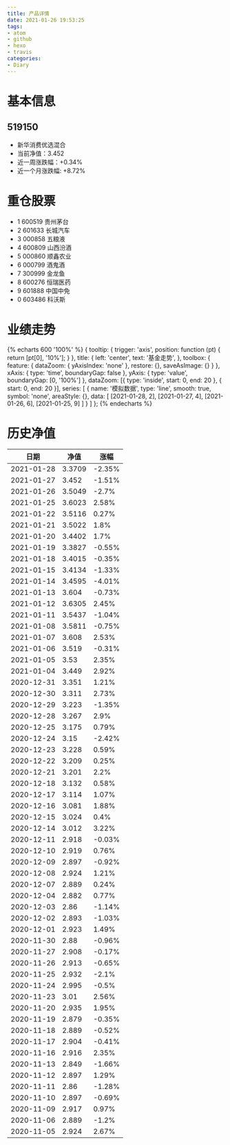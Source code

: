 ```yaml
---
title: 产品详情
date: 2021-01-26 19:53:25
tags:
- atom
- github
- hexo
- travis
categories:
- Diary
---
```


# 基本信息
## 519150
- 新华消费优选混合
- 当前净值：3.452
- 近一周涨跌幅：+0.34%
- 近一个月涨跌幅: +8.72%

# 重仓股票
- 1 600519 贵州茅台
- 2 601633 长城汽车
- 3 000858 五粮液
- 4 600809 山西汾酒
- 5 000860 顺鑫农业
- 6 000799 酒鬼酒
- 7 300999 金龙鱼
- 8 600276 恒瑞医药
- 9 601888 中国中免
- 0 603486 科沃斯

# 业绩走势

{% echarts 600 '100%' %}
{
  tooltip: {
        trigger: 'axis',
        position: function (pt) {
            return [pt[0], '10%'];
        }
    },
    title: {
        left: 'center',
        text: '基金走势',
    },
    toolbox: {
        feature: {
            dataZoom: {
                yAxisIndex: 'none'
            },
            restore: {},
            saveAsImage: {}
        }
    },
    xAxis: {
        type: 'time',
        boundaryGap: false
    },
    yAxis: {
        type: 'value',
        boundaryGap: [0, '100%']
    },
    dataZoom: [{
        type: 'inside',
        start: 0,
        end: 20
    }, {
        start: 0,
        end: 20
    }],
    series: [
        {
            name: '模拟数据',
            type: 'line',
            smooth: true,
            symbol: 'none',
            areaStyle: {},
            data: [
            [2021-01-28, 2],
            [2021-01-27, 4],
            [2021-01-26, 6],
            [2021-01-25, 9]
            ]
        }
    ]
};
{% endecharts %}

# 历史净值

| 日期 | 净值 | 涨幅 |
| --- | --- | --- |
|2021-01-28|3.3709|-2.35%|
|2021-01-27|3.452|-1.51%|
|2021-01-26|3.5049|-2.7%|
|2021-01-25|3.6023|2.58%|
|2021-01-22|3.5116|0.27%|
|2021-01-21|3.5022|1.8%|
|2021-01-20|3.4402|1.7%|
|2021-01-19|3.3827|-0.55%|
|2021-01-18|3.4015|-0.35%|
|2021-01-15|3.4134|-1.33%|
|2021-01-14|3.4595|-4.01%|
|2021-01-13|3.604|-0.73%|
|2021-01-12|3.6305|2.45%|
|2021-01-11|3.5437|-1.04%|
|2021-01-08|3.5811|-0.75%|
|2021-01-07|3.608|2.53%|
|2021-01-06|3.519|-0.31%|
|2021-01-05|3.53|2.35%|
|2021-01-04|3.449|2.92%|
|2020-12-31|3.351|1.21%|
|2020-12-30|3.311|2.73%|
|2020-12-29|3.223|-1.35%|
|2020-12-28|3.267|2.9%|
|2020-12-25|3.175|0.79%|
|2020-12-24|3.15|-2.42%|
|2020-12-23|3.228|0.59%|
|2020-12-22|3.209|0.25%|
|2020-12-21|3.201|2.2%|
|2020-12-18|3.132|0.58%|
|2020-12-17|3.114|1.07%|
|2020-12-16|3.081|1.88%|
|2020-12-15|3.024|0.4%|
|2020-12-14|3.012|3.22%|
|2020-12-11|2.918|-0.03%|
|2020-12-10|2.919|0.76%|
|2020-12-09|2.897|-0.92%|
|2020-12-08|2.924|1.21%|
|2020-12-07|2.889|0.24%|
|2020-12-04|2.882|0.77%|
|2020-12-03|2.86|-1.14%|
|2020-12-02|2.893|-1.03%|
|2020-12-01|2.923|1.49%|
|2020-11-30|2.88|-0.96%|
|2020-11-27|2.908|-0.17%|
|2020-11-26|2.913|-0.65%|
|2020-11-25|2.932|-2.1%|
|2020-11-24|2.995|-0.5%|
|2020-11-23|3.01|2.56%|
|2020-11-20|2.935|1.95%|
|2020-11-19|2.879|-0.35%|
|2020-11-18|2.889|-0.52%|
|2020-11-17|2.904|-0.41%|
|2020-11-16|2.916|2.35%|
|2020-11-13|2.849|-1.66%|
|2020-11-12|2.897|1.29%|
|2020-11-11|2.86|-1.28%|
|2020-11-10|2.897|-0.69%|
|2020-11-09|2.917|0.97%|
|2020-11-06|2.889|-1.2%|
|2020-11-05|2.924|2.67%|

